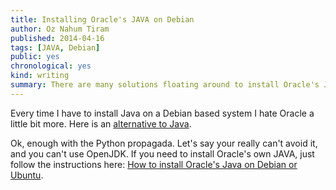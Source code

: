 ```yaml
---
title: Installing Oracle's JAVA on Debian
author: Oz Nahum Tiram
published: 2014-04-16
tags: [JAVA, Debian]
public: yes
chronological: yes
kind: writing
summary: There are many solutions floating around to install Oracle's JAVA on Debian based systems. Most of them involve too many manual steps. Here is one that does not, and it simply works!
---
```

Every time I have to install Java on a Debian based system I hate Oracle
a little bit more. Here is an [alternative to Java][1]. 

Ok, enough with the Python propagada. Let's say your really can't avoid 
it, and you can't use OpenJDK. If you need to install Oracle's own JAVA,
just follow the instructions here: [How to install Oracle's Java on Debian
or Ubuntu][2]. 


[1]: http://python.org
[2]: http://www.duinsoft.nl/packages.php
